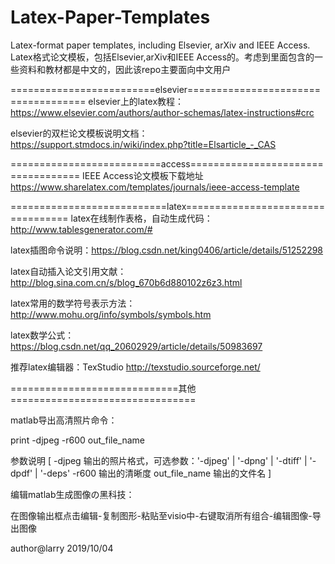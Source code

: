# Latex-Paper-Templates
Latex-format paper templates, including Elsevier, arXiv and IEEE Access.
Latex格式论文模板，包括Elsevier,arXiv和IEEE Access的。考虑到里面包含的一些资料和教材都是中文的，因此该repo主要面向中文用户

=========================elsevier====================================
elsevier上的latex教程：
https://www.elsevier.com/authors/author-schemas/latex-instructions#crc

elsevier的双栏论文模板说明文档：
https://support.stmdocs.in/wiki/index.php?title=Elsarticle_-_CAS


==========================access===================================
IEEE Access论文模板下载地址
https://www.sharelatex.com/templates/journals/ieee-access-template


===========================latex==================================
latex在线制作表格，自动生成代码：http://www.tablesgenerator.com/#

latex插图命令说明：https://blog.csdn.net/king0406/article/details/51252298

latex自动插入论文引用文献：http://blog.sina.com.cn/s/blog_670b6d880102z6z3.html

latex常用的数学符号表示方法：http://www.mohu.org/info/symbols/symbols.htm

latex数学公式：https://blog.csdn.net/qq_20602929/article/details/50983697

推荐latex编辑器：TexStudio   http://texstudio.sourceforge.net/

=============================其他================================

matlab导出高清照片命令：

print -djpeg -r600 out_file_name

参数说明
[
 -djpeg		输出的照片格式，可选参数：'-djpeg' | '-dpng' | '-dtiff' | '-dpdf' | '-deps'
 -r600		输出的清晰度
out_file_name   输出的文件名
]  

编辑matlab生成图像の黑科技：

在图像输出框点击编辑-复制图形-粘贴至visio中-右键取消所有组合-编辑图像-导出图像

author@larry	2019/10/04
